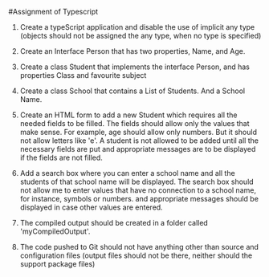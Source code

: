 #Assignment of Typescript

1. Create a typeScript application and disable the use of implicit any type (objects should not be assigned the any type, when no type is specified)

2. Create an Interface Person that has two properties, Name, and Age.

3. Create a class Student that implements the interface Person, and has properties Class and favourite subject

4. Create a class School that contains a List of Students. And a School Name.

5. Create an HTML form to add a new Student which requires all the needed fields to be filled. The fields should allow only the values that make sense. For example, age should allow only numbers. But it should not allow letters like 'e'. A student is not allowed to be added until all the necessary fields are put and appropriate messages are to be displayed if the fields are not filled.

6. Add a search box where you can enter a school name and all the students of that school name will be displayed. The search box should not allow me to enter values that have no connection to a school name, for instance, symbols or numbers. and appropriate messages should be displayed in case other values are entered.

7. The compiled output should be created in a folder called 'myCompiledOutput'.

8. The code pushed to Git should not have anything other than source and configuration files (output files should not be there, neither should the support package files)